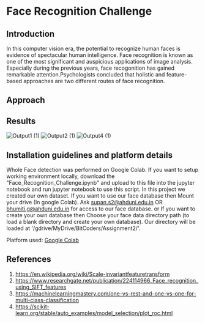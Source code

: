 # Face Recognition Challenge

## Introduction
In this computer vision era, the potential to recognize human faces is evidence of spectacular human intelligence. Face recognition is known as one of the most significant and auspicious applications of image analysis. Especially during the previous years, face recogonition has gained remarkable attention.Psychologists concluded that holistic and feature-based approaches are two different routes of face recognition.

## Approach

## Results
![Output1 (1)](https://user-images.githubusercontent.com/60286760/115150811-a8536980-a087-11eb-8db1-54aead06adfb.png)
![Output2 (1)](https://user-images.githubusercontent.com/60286760/115150851-c6b96500-a087-11eb-9feb-ec7c5ff02d72.png)
![Output4 (1)](https://user-images.githubusercontent.com/60286760/115150869-e2247000-a087-11eb-8aa4-8c7b0d1164c4.png)



## Installation guidelines and platform details
Whole Face detection was performed on Google Colab. If you want to setup  working environment locally, download the "Face_Recognition_Challenge.ipynb" and upload to this file into the jupyter notebook and run jupyter notebook to use this script. In this project we created our own dataset. If you want to use our face database then Mount your drive (In google Colab). Ask supan.s2@ahduni.edu.in OR bhumiti.g@ahduni.edu.in for access to our face database. or If you want to create your own database then Choose your face data directory path (to load a blank directory and create your own database). Our directory will be loaded at '/gdrive/MyDrive/BitCoders/Assignment2/'.



Platform used:
[Google Colab](https://colab.research.google.com/)

## References

1. https://en.wikipedia.org/wiki/Scale-invariantfeaturetransform
2. https://www.researchgate.net/publication/224114966_Face_recognition_using_SIFT_features
3. https://machinelearningmastery.com/one-vs-rest-and-one-vs-one-for-multi-class-classification
4. https://scikit-learn.org/stable/auto_examples/model_selection/plot_roc.html
